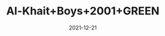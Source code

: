 ---
title: 'Al-Khait+Boys+2001+GREEN'
date: '2021-12-21' 
metatag: '' 
inventory: '5.0' 
draft: false 
# meta description 
shortDescripton: 'Al-Khait+Boys+2001+GREEN'
description: 'Boys'
longdescription: ''
featured: True
# product Price
price: '2991.0'
# Product Short Description
shortDescription: 'Al-Khait+Boys+2001+GREEN'
productID: '7C70F201-6762-EC11-995F-005056B3A416'
type: 'products'
category: 'Boys' 
thumnailproduct: 'https://alkhait.eralive.net/images/products/7C70F201-6762-EC11-995F-005056B3A4161.png' 
images:
  - image: 'images/products/7C70F201-6762-EC11-995F-005056B3A4161.png'  
  - image: 'images/products/7C70F201-6762-EC11-995F-005056B3A4162.png'  
  - image: 'images/products/7C70F201-6762-EC11-995F-005056B3A4163.png'  
---